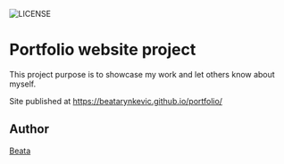 ![LICENSE](https://img.shields.io/badge/license-MIT-blue.svg?style=flat-square)


# Portfolio website project

This project purpose is to showcase my work and let others know about myself.

Site published at https://beatarynkevic.github.io/portfolio/

## Author

[Beata](https://github.com/beatarynkevic)<br>